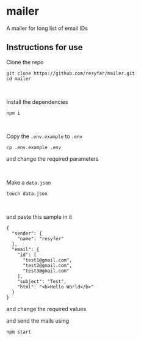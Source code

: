 # mailer
A mailer for long list of email IDs

## Instructions for use

Clone the repo
```
git clone https://github.com/resyfer/mailer.git
cd mailer
```

<br/>

Install the dependencies
```
npm i
```

<br/>

Copy the `.env.example` to `.env`
```
cp .env.example .env
```
and change the required parameters

<br/>

Make a `data.json`
```
touch data.json
```

<br/>

and paste this sample in it
```
{
  "sender": {
    "name": "resyfer"
  },
  "email": {
    "id": [
      "test1@gmail.com",
      "test2@gmail.com",
      "test3@gmail.com"
    ],
    "subject": "Test",
    "html": "<b>Hello World</b>"
  }
}
```
and change the required values

and send the mails using
```
npm start
```

